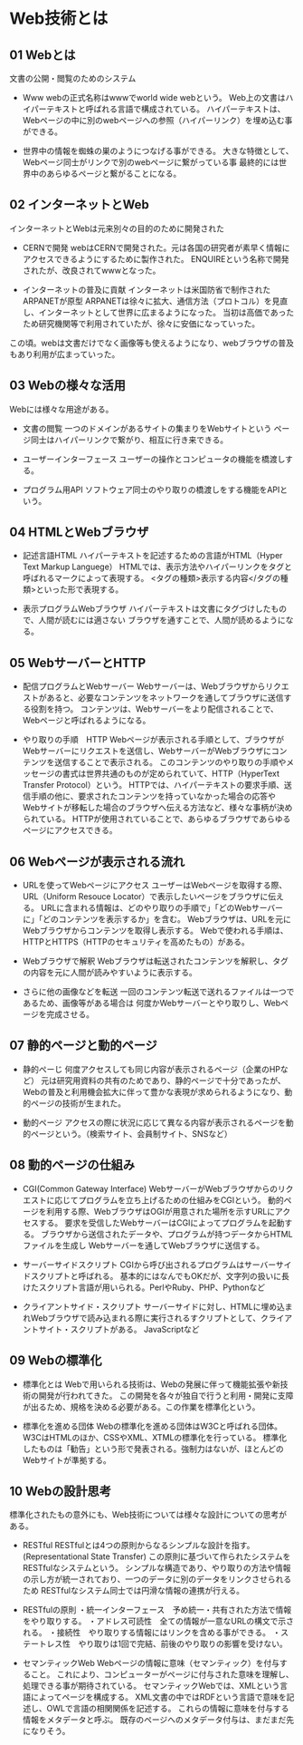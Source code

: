 # Web技術とは

## 01 Webとは
文書の公開・閲覧のためのシステム
- Www
webの正式名称はwwwでworld wide webという。
Web上の文書はハイパーテキストと呼ばれる言語で構成されている。
ハイパーテキストは、Webページの中に別のwebページへの参照（ハイパーリンク）を埋め込む事ができる。

- 世界中の情報を蜘蛛の巣のようにつなげる事ができる。
大きな特徴として、Webページ同士がリンクで別のwebページに繋がっている事
最終的には世界中のあらゆるページと繋がることになる。
	
## 02 インターネットとWeb
インターネットとWebは元来別々の目的のために開発された
- CERNで開発
webはCERNで開発された。元は各国の研究者が素早く情報にアクセスできるようにするために製作された。
ENQUIREという名称で開発されたが、改良されてwwwとなった。

- インターネットの普及に貢献
インターネットは米国防省で制作されたARPANETが原型
ARPANETは徐々に拡大、通信方法（プロトコル）を見直し、インターネットとして世界に広まるようになった。
当初は高価であったため研究機関等で利用されていたが、徐々に安価になっていった。

この頃。webは文書だけでなく画像等も使えるようになり、webブラウザの普及もあり利用が広まっていった。
	
## 03 Webの様々な活用
Webには様々な用途がある。
- 文書の閲覧
一つのドメインがあるサイトの集まりをWebサイトという
ページ同士はハイパーリンクで繋がり、相互に行き来できる。

- ユーザーインターフェース
ユーザーの操作とコンピュータの機能を橋渡しする。

- プログラム用API
ソフトウェア同士のやり取りの橋渡しをする機能をAPIという。
	
## 04 HTMLとWebブラウザ
- 記述言語HTML
ハイパーテキストを記述するための言語がHTML（Hyper Text Markup Languege）
HTMLでは、表示方法やハイパーリンクをタグと呼ばれるマークによって表現する。
<タグの種類>表示する内容</タグの種類>といった形で表現する。

- 表示プログラムWebブラウザ
ハイパーテキストは文書にタグづけしたもので、人間が読むには適さない
ブラウザを通すことで、人間が読めるようになる。

## 05 WebサーバーとHTTP
- 配信プログラムとWebサーバー
Webサーバーは、Webブラウザからリクエストがあると、必要なコンテンツをネットワークを通してブラウザに送信する役割を持つ。
コンテンツは、Webサーバーをより配信されることで、Webページと呼ばれるようになる。

- やり取りの手順　HTTP
Webページが表示される手順として、ブラウザがWebサーバーにリクエストを送信し、WebサーバーがWebブラウザにコンテンツを送信することで表示される。
このコンテンツのやり取りの手順やメッセージの書式は世界共通のものが定められていて、HTTP（HyperText Transfer Protocol）という。
HTTPでは、ハイパーテキストの要求手順、送信手順の他に、要求されたコンテンツを持っていなかった場合の応答や
Webサイトが移転した場合のブラウザへ伝える方法など、様々な事柄が決められている。
HTTPが使用されていることで、あらゆるブラウザであらゆるページにアクセスできる。

## 06 Webページが表示される流れ
- URLを使ってWebページにアクセス
ユーザーはWebページを取得する際、URL（Uniform Resouce Locator）で表示したいページをブラウザに伝える。
URLに含まれる情報は、どのやり取りの手順で」「どのWebサーバーに」「どのコンテンツを表示するか」を含む。
Webブラウザは、URLを元にWebブラウザからコンテンツを取得し表示する。
Webで使われる手順は、HTTPとHTTPS（HTTPのセキュリティを高めたもの）がある。

- Webブラウザで解釈
Webブラウザは転送されたコンテンツを解釈し、タグの内容を元に人間が読みやすいように表示する。

- さらに他の画像などを転送
一回のコンテンツ転送で送れるファイルは一つであるため、画像等がある場合は
何度かWebサーバーとやり取りし、Webページを完成させる。

## 07 静的ページと動的ページ
- 静的ぺーじ
何度アクセスしても同じ内容が表示されるページ（企業のHPなど）
元は研究用資料の共有のためであり、静的ページで十分であったが、
Webの普及と利用機会拡大に伴って豊かな表現が求められるようになり、動的ページの技術が生まれた。

- 動的ページ
アクセスの際に状況に応じて異なる内容が表示されるページを動的ページという。（検索サイト、会員制サイト、SNSなど）

## 08 動的ページの仕組み
- CGI(Common Gateway Interface)
WebサーバーがWebブラウザからのリクエストに応じてプログラムを立ち上げるための仕組みをCGIという。
動的ページを利用する際、WebブラウザはOGIが用意された場所を示すURLにアクセスする。
要求を受信したWebサーバーはCGIによってプログラムを起動する。
ブラウザから送信されたデータや、プログラムが持つデータからHTMLファイルを生成し
Webサーバーを通してWebブラウザに送信する。

- サーバーサイドスクリプト
CGIから呼び出されるプログラムはサーバーサイドスクリプトと呼ばれる。
基本的にはなんでもOKだが、文字列の扱いに長けたスクリプト言語が用いられる。PerlやRuby、PHP、Pythonなど

- クライアントサイド・スクリプト
サーバーサイドに対し、HTMLに埋め込まれWebブラウザで読み込まれる際に実行されるすクリプトとして、クライアントサイト・スクリプトがある。
JavaScriptなど

## 09 Webの標準化
- 標準化とは
Webで用いられる技術は、Webの発展に伴って機能拡張や新技術の開発が行われてきた。
この開発を各々が独自で行うと利用・開発に支障が出るため、規格を決める必要がある。この作業を標準化という。

- 標準化を進める団体
Webの標準化を進める団体はW3Cと呼ばれる団体。
W3CはHTMLのほか、CSSやXML、XTMLの標準化を行っている。
標準化したものは「勧告」という形で発表される。強制力はないが、ほとんどのWebサイトが準拠する。

## 10 Webの設計思考
標準化されたもの意外にも、Web技術については様々な設計についての思考がある。
- RESTful
RESTfulとは4つの原則からなるシンプルな設計を指す。(Representational State Transfer)
この原則に基づいて作られたシステムをRESTfulなシステムという。
シンプルな構造であり、やり取りの方法や情報の示し方が統一されており、一つのデータに別のデータをリンクさせられるため
RESTfulなシステム同士では円滑な情報の連携が行える。

- RESTfulの原則
・統一インターフェース　予め統一・共有された方法で情報をやり取りする。
・アドレス可読性　全ての情報が一意なURLの構文で示される。
・接続性　やり取りする情報にはリンクを含める事ができる。
・ステートレス性　やり取りは1回で完結、前後のやり取りの影響を受けない。

- セマンティックWeb
Webページの情報に意味（セマンティック）を付与すること。
これにより、コンピューターがページに付与された意味を理解し、処理できる事が期待されている。
セマンティックWebでは、XMLという言語によってページを構成する。
XML文書の中ではRDFという言語で意味を記述し、OWLで言語の相関関係を記述する。
これらの情報に意味を付与する情報をメタデータと呼ぶ。
既存のページへのメタデータ付与は、まだまだ先になりそう。
